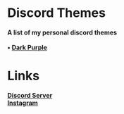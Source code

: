 # Discord Themes
**A list of my personal discord themes**
<br><br>
**• [Dark Purple](https://github.com/pySiriusDev/Discord-Themes/tree/main/Dark-Purple)**

# Links
**[Discord Server](https://discord.gg/pVKQ7vzmKE)**
<br>
**[Instagram](https://instagram.com)**